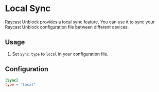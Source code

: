 # Local Sync

Raycast Unblock provides a local sync feature. You can use it to sync your Raycast Unblock configuration file between different devices.

## Usage

1. Set `Sync.type` to `local` in your configuration file.

## Configuration

```toml
[Sync]
type = "local"
```
